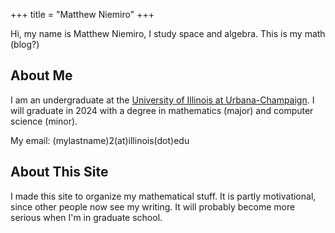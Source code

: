 +++
title = "Matthew Niemiro"
+++

Hi, my name is Matthew Niemiro, I study space and algebra. This is my math (blog?)

## About Me

I am an undergraduate at the [University of Illinois at Urbana-Champaign](https://illinois.edu/). I will graduate in 2024 with a degree in mathematics (major) and computer science (minor).

My email: (mylastname)2(at)illinois(dot)edu

## About This Site

I made this site to organize my mathematical stuff. It is partly motivational, since other people now see my writing. It will probably become more serious when I'm in graduate school.